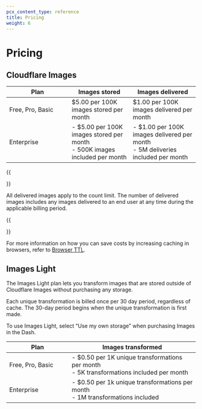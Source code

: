 ```yaml
---
pcx_content_type: reference
title: Pricing
weight: 6
---
```


# Pricing


## Cloudflare Images

|<div style="width:150px">Plan</div>| Images stored | Images delivered |
|-----------------------------------|---------------|------------------|
| Free, Pro, Basic                  | $5.00 per 100K images stored per month | $1.00 per 100K images delivered per month
| Enterprise      | - $5.00 per 100K images stored per month<br> - 500K images included per month | - $1.00 per 100K images delivered per month<br> - 5M deliveries included per month |

{{<Aside type="note" header="Note">}}

All delivered images apply to the count limit. The number of delivered images includes any images delivered to an end user at any time during the applicable billing period.

{{</Aside>}}

For more information on how you can save costs by increasing caching in browsers, refer to [Browser TTL](/images/manage-images/browser-ttl/).

## Images Light

The Images Light plan lets you transform images that are stored outside of Cloudflare Images without purchasing any storage.

Each unique transformation is billed once per 30 day period, regardless of cache. The 30-day period begins when the unique transformation is first made.

To use Images Light, select “Use my own storage” when purchasing Images in the Dash.

|<div style="width:150px">Plan</div>| Images transformed |
|-----------------------------------|--------------------|
| Free, Pro, Basic                  | - $0.50 per 1K unique transformations per month<br> - 5K transformations included per month
| Enterprise      | - $0.50 per 1k unique transformations per month <br> - 1M transformations included |